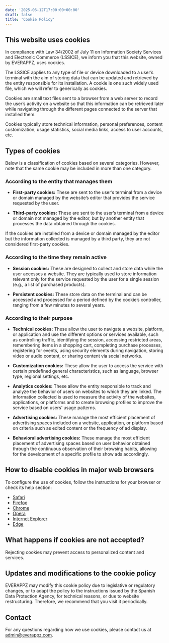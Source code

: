 ```yaml
---
date: '2025-06-12T17:00:00+00:00'
draft: false
title: 'Cookie Policy'
---
```


## This website uses cookies

In compliance with Law 34/2002 of July 11 on Information Society Services and Electronic Commerce (LSSICE), we inform you that this website, owned by EVERAPPZ, uses cookies.

The LSSICE applies to any type of file or device downloaded to a user’s terminal with the aim of storing data that can be updated and retrieved by the entity responsible for its installation. A cookie is one such widely used file, which we will refer to generically as cookies.

Cookies are small text files sent to a browser from a web server to record the user’s activity on a website so that this information can be retrieved later while navigating through the different pages connected to the server that installed them.

Cookies typically store technical information, personal preferences, content customization, usage statistics, social media links, access to user accounts, etc.

## Types of cookies

Below is a classification of cookies based on several categories. However, note that the same cookie may be included in more than one category.

### According to the entity that manages them

- **First-party cookies:** These are sent to the user’s terminal from a device or domain managed by the website’s editor that provides the service requested by the user.

- **Third-party cookies:** These are sent to the user’s terminal from a device or domain not managed by the editor, but by another entity that processes the data obtained through the cookies.

If the cookies are installed from a device or domain managed by the editor but the information collected is managed by a third party, they are not considered first-party cookies.

### According to the time they remain active

- **Session cookies:** These are designed to collect and store data while the user accesses a website. They are typically used to store information relevant only for the service requested by the user for a single session (e.g., a list of purchased products).

- **Persistent cookies:** These store data on the terminal and can be accessed and processed for a period defined by the cookie’s controller, ranging from a few minutes to several years.

### According to their purpose

- **Technical cookies:** These allow the user to navigate a website, platform, or application and use the different options or services available, such as controlling traffic, identifying the session, accessing restricted areas, remembering items in a shopping cart, completing purchase processes, registering for events, using security elements during navigation, storing video or audio content, or sharing content via social networks.

- **Customization cookies:** These allow the user to access the service with certain predefined general characteristics, such as language, browser type, regional settings, etc.

- **Analytics cookies:** These allow the entity responsible to track and analyze the behavior of users on websites to which they are linked. The information collected is used to measure the activity of the websites, applications, or platforms and to create browsing profiles to improve the service based on users’ usage patterns.

- **Advertising cookies:** These manage the most efficient placement of advertising spaces included on a website, application, or platform based on criteria such as edited content or the frequency of ad display.

- **Behavioral advertising cookies:** These manage the most efficient placement of advertising spaces based on user behavior obtained through the continuous observation of their browsing habits, allowing for the development of a specific profile to show ads accordingly.

## How to disable cookies in major web browsers

To configure the use of cookies, follow the instructions for your browser or check its help section:

- [Safari](https://support.apple.com/guide/safari/manage-cookies-and-website-data-sfri11471/mac)
- [Firefox](https://support.mozilla.org/en-US/kb/enable-and-disable-cookies-website-preferences)
- [Chrome](https://support.google.com/chrome/answer/95647)
- [Opera](https://help.opera.com/en/latest/web-preferences/#cookies)
- [Internet Explorer](https://support.microsoft.com/en-us/topic/how-to-delete-cookie-files-in-internet-explorer-bca9446f-d873-78de-77ba-d42645fa52fc)
- [Edge](https://support.microsoft.com/en-us/microsoft-edge/delete-cookies-in-microsoft-edge-63947406-40ac-c3b8-57b9-2a946a29ae09)

## What happens if cookies are not accepted?

Rejecting cookies may prevent access to personalized content and services.

## Updates and modifications to the cookie policy

EVERAPPZ may modify this cookie policy due to legislative or regulatory changes, or to adapt the policy to the instructions issued by the Spanish Data Protection Agency, for technical reasons, or due to website restructuring. Therefore, we recommend that you visit it periodically.

## Contact

For any questions regarding how we use cookies, please contact us at [admin@everappz.com](mailto:admin@everappz.com).